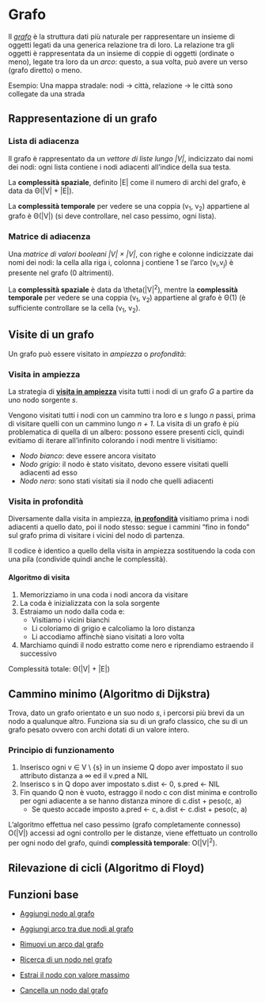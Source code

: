 # Grafo

Il *[grafo](src/main/java/model/struct/Grafo/Grafo.java)* è la struttura dati più naturale per rappresentare un insieme di oggetti legati da una generica relazione tra di loro.
La relazione tra gli oggetti è rappresentata da un insieme di coppie di oggetti (ordinate o meno), legate tra loro da un *arco*: questo, a sua volta, può avere un verso (grafo diretto) o meno.

Esempio: Una mappa stradale: nodi → città, relazione → le città sono collegate da una strada

## Rappresentazione di un grafo

### Lista di adiacenza

Il grafo è rappresentato da un *vettore di liste lungo |V|*, indicizzato dai nomi dei nodi: ogni lista contiene i nodi adiacenti all’indice della sua testa.

La **complessità spaziale**, definito |E| come il numero di archi del grafo, è data da Θ(|V| + |E|).

La **complessità temporale** per vedere se una coppia (v<sub>1</sub>, v<sub>2</sub>) appartiene al grafo è Θ(|V|) (si deve controllare, nel caso pessimo, ogni lista).

### Matrice di adiacenza

Una *matrice di valori booleani |V| × |V|*, con righe e colonne indicizzate dai nomi dei nodi: la cella alla riga i, colonna j contiene 1 se l’arco (v<sub>i</sub>,v<sub>j</sub>) è presente nel grafo (0 altrimenti).

La **complessità spaziale** è data da \theta(|V|<sup>2</sup>), mentre la **complessità temporale** per vedere se una coppia (v<sub>1</sub>, v<sub>2</sub>) appartiene al grafo è Θ(1) (è sufficiente controllare se la cella (v<sub>1</sub>, v<sub>2</sub>).

## Visite di un grafo

Un grafo può essere visitato in *ampiezza* o *profondità*:

### Visita in ampiezza

La strategia di **[visita in ampiezza](https://github.com/FrancescoCalasso/Algorithms-and-Data-Structures/blob/a3c66c95fc49dda63f33791e671dfa250db2bb13/src/main/java/model/struct/Grafo.java#L210)** visita tutti i nodi di un grafo *G* a partire da uno nodo sorgente *s*.

Vengono visitati tutti i nodi con un cammino tra loro e *s* lungo *n* passi, prima di visitare quelli con un cammino lungo *n + 1*.
La visita di un grafo è più problematica di quella di un albero: possono essere presenti cicli, quindi evitiamo di iterare all’infinito colorando i nodi mentre li visitiamo:
* *Nodo bianco*: deve essere ancora visitato
* *Nodo grigio*: il nodo è stato visitato, devono essere visitati quelli adiacenti ad esso
* *Nodo nero*: sono stati visitati sia il nodo che quelli adiacenti

### Visita in profondità

Diversamente dalla visita in ampiezza, **[in profondità](https://github.com/FrancescoCalasso/Algorithms-and-Data-Structures/blob/a3c66c95fc49dda63f33791e671dfa250db2bb13/src/main/java/model/struct/Grafo.java#L256)** visitiamo prima i nodi adiacenti a quello dato, poi il nodo stesso: segue i cammini “fino in fondo” sul grafo prima di visitare i vicini del nodo di partenza.

Il codice è identico a quello della visita in ampiezza sostituendo la coda con una pila (condivide quindi anche le complessità).

#### Algoritmo di visita 

1. Memorizziamo in una coda i nodi ancora da visitare
2. La coda è inizializzata con la sola sorgente
3. Estraiamo un nodo dalla coda e:
   * Visitiamo i vicini bianchi
   * Li coloriamo di grigio e calcoliamo la loro distanza 
   * Li accodiamo affinchè siano visitati a loro volta
4. Marchiamo quindi il nodo estratto come nero e riprendiamo estraendo il successivo

Complessità totale: Θ(|V| + |E|)

## Cammino minimo (Algoritmo di Dijkstra)

Trova, dato un grafo orientato e un suo nodo *s*, i percorsi più brevi da un nodo a qualunque altro.
Funziona sia su di un grafo classico, che su di un grafo pesato ovvero con archi dotati di un valore intero.

### Principio di funzionamento
1. Inserisco ogni v ∈ V \ {s} in un insieme Q dopo aver impostato il suo attributo distanza a ∞ ed il v.pred a NIL 
2. Inserisco s in Q dopo aver impostato s.dist ← 0, s.pred ← NIL
3. Fin quando Q non è vuoto, estraggo il nodo c con dist minima e controllo per ogni adiacente a se hanno distanza minore di c.dist + peso(c, a)
   * Se questo accade imposto a.pred ← c, a.dist ← c.dist + peso(c, a)
   
L’algoritmo effettua nel caso pessimo (grafo completamente connesso) O(|V|) accessi ad ogni controllo per le distanze, viene effettuato un controllo per ogni nodo del grafo, quindi **complessità temporale**: O(|V|<sup>2</sup>).

## Rilevazione di cicli (Algoritmo di Floyd)

## Funzioni base

* [Aggiungi nodo al grafo](https://github.com/FrancescoCalasso/Algorithms-and-Data-Structures/blob/57310f9d08ed7bcf7f80ccb2cbec725e309b1e17/src/main/java/model/struct/Grafo.java#L53)

* [Aggiungi arco tra due nodi al grafo](https://github.com/FrancescoCalasso/Algorithms-and-Data-Structures/blob/57310f9d08ed7bcf7f80ccb2cbec725e309b1e17/src/main/java/model/struct/Grafo.java#L89)

* [Rimuovi un arco dal grafo](https://github.com/FrancescoCalasso/Algorithms-and-Data-Structures/blob/57310f9d08ed7bcf7f80ccb2cbec725e309b1e17/src/main/java/model/struct/Grafo.java#L124)

* [Ricerca di un nodo nel grafo](/src/main/java/model/struct/Grafo.java)

* [Estrai il nodo con valore massimo](/src/main/java/model/struct/Grafo.java)

* [Cancella un nodo dal grafo](https://github.com/FrancescoCalasso/Algorithms-and-Data-Structures/blob/57310f9d08ed7bcf7f80ccb2cbec725e309b1e17/src/main/java/model/struct/Grafo.java#L67)
